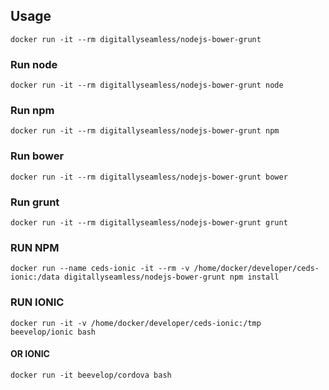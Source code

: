 ## Usage
```
docker run -it --rm digitallyseamless/nodejs-bower-grunt
```
### Run node
```
docker run -it --rm digitallyseamless/nodejs-bower-grunt node
```

### Run npm
```
docker run -it --rm digitallyseamless/nodejs-bower-grunt npm
```
### Run bower
```
docker run -it --rm digitallyseamless/nodejs-bower-grunt bower
```
### Run grunt
```
docker run -it --rm digitallyseamless/nodejs-bower-grunt grunt
```


### RUN NPM
```
docker run --name ceds-ionic -it --rm -v /home/docker/developer/ceds-ionic:/data digitallyseamless/nodejs-bower-grunt npm install
```

### RUN IONIC
```
docker run -it -v /home/docker/developer/ceds-ionic:/tmp  beevelop/ionic bash
```

#### OR IONIC
```
docker run -it beevelop/cordova bash
```
